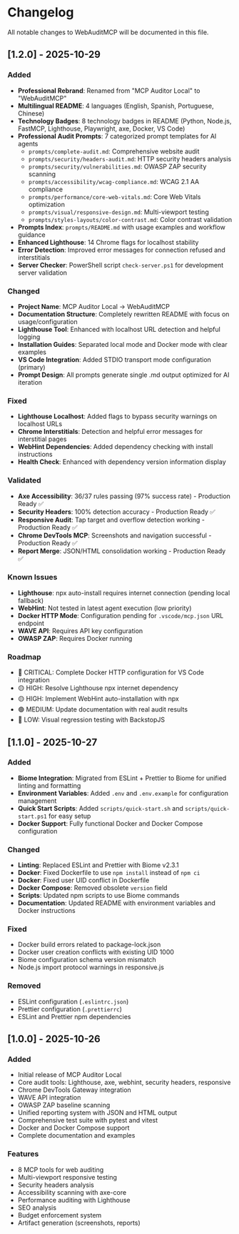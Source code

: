 # Changelog

All notable changes to WebAuditMCP will be documented in this file.

## [1.2.0] - 2025-10-29

### Added
- **Professional Rebrand**: Renamed from "MCP Auditor Local" to "WebAuditMCP"
- **Multilingual README**: 4 languages (English, Spanish, Portuguese, Chinese)
- **Technology Badges**: 8 technology badges in README (Python, Node.js, FastMCP, Lighthouse, Playwright, axe, Docker, VS Code)
- **Professional Audit Prompts**: 7 categorized prompt templates for AI agents
  - `prompts/complete-audit.md`: Comprehensive website audit
  - `prompts/security/headers-audit.md`: HTTP security headers analysis
  - `prompts/security/vulnerabilities.md`: OWASP ZAP security scanning
  - `prompts/accessibility/wcag-compliance.md`: WCAG 2.1 AA compliance
  - `prompts/performance/core-web-vitals.md`: Core Web Vitals optimization
  - `prompts/visual/responsive-design.md`: Multi-viewport testing
  - `prompts/styles-layouts/color-contrast.md`: Color contrast validation
- **Prompts Index**: `prompts/README.md` with usage examples and workflow guidance
- **Enhanced Lighthouse**: 14 Chrome flags for localhost stability
- **Error Detection**: Improved error messages for connection refused and interstitials
- **Server Checker**: PowerShell script `check-server.ps1` for development server validation

### Changed
- **Project Name**: MCP Auditor Local → WebAuditMCP
- **Documentation Structure**: Completely rewritten README with focus on usage/configuration
- **Lighthouse Tool**: Enhanced with localhost URL detection and helpful logging
- **Installation Guides**: Separated local mode and Docker mode with clear examples
- **VS Code Integration**: Added STDIO transport mode configuration (primary)
- **Prompt Design**: All prompts generate single .md output optimized for AI iteration

### Fixed
- **Lighthouse Localhost**: Added flags to bypass security warnings on localhost URLs
- **Chrome Interstitials**: Detection and helpful error messages for interstitial pages
- **WebHint Dependencies**: Added dependency checking with install instructions
- **Health Check**: Enhanced with dependency version information display

### Validated
- **Axe Accessibility**: 36/37 rules passing (97% success rate) - Production Ready ✅
- **Security Headers**: 100% detection accuracy - Production Ready ✅
- **Responsive Audit**: Tap target and overflow detection working - Production Ready ✅
- **Chrome DevTools MCP**: Screenshots and navigation successful - Production Ready ✅
- **Report Merge**: JSON/HTML consolidation working - Production Ready ✅

### Known Issues
- **Lighthouse**: npx auto-install requires internet connection (pending local fallback)
- **WebHint**: Not tested in latest agent execution (low priority)
- **Docker HTTP Mode**: Configuration pending for `.vscode/mcp.json` URL endpoint
- **WAVE API**: Requires API key configuration
- **OWASP ZAP**: Requires Docker running

### Roadmap
- 🔴 CRITICAL: Complete Docker HTTP configuration for VS Code integration
- 🟡 HIGH: Resolve Lighthouse npx internet dependency
- 🟡 HIGH: Implement WebHint auto-installation with npx
- 🟢 MEDIUM: Update documentation with real audit results
- 🔵 LOW: Visual regression testing with BackstopJS

## [1.1.0] - 2025-10-27

### Added
- **Biome Integration**: Migrated from ESLint + Prettier to Biome for unified linting and formatting
- **Environment Variables**: Added `.env` and `.env.example` for configuration management
- **Quick Start Scripts**: Added `scripts/quick-start.sh` and `scripts/quick-start.ps1` for easy setup
- **Docker Support**: Fully functional Docker and Docker Compose configuration

### Changed
- **Linting**: Replaced ESLint and Prettier with Biome v2.3.1
- **Docker**: Fixed Dockerfile to use `npm install` instead of `npm ci`
- **Docker**: Fixed user UID conflict in Dockerfile
- **Docker Compose**: Removed obsolete `version` field
- **Scripts**: Updated npm scripts to use Biome commands
- **Documentation**: Updated README with environment variables and Docker instructions

### Fixed
- Docker build errors related to package-lock.json
- Docker user creation conflicts with existing UID 1000
- Biome configuration schema version mismatch
- Node.js import protocol warnings in responsive.js

### Removed
- ESLint configuration (`.eslintrc.json`)
- Prettier configuration (`.prettierrc`)
- ESLint and Prettier npm dependencies

## [1.0.0] - 2025-10-26

### Added
- Initial release of MCP Auditor Local
- Core audit tools: Lighthouse, axe, webhint, security headers, responsive
- Chrome DevTools Gateway integration
- WAVE API integration
- OWASP ZAP baseline scanning
- Unified reporting system with JSON and HTML output
- Comprehensive test suite with pytest and vitest
- Docker and Docker Compose support
- Complete documentation and examples

### Features
- 8 MCP tools for web auditing
- Multi-viewport responsive testing
- Security headers analysis
- Accessibility scanning with axe-core
- Performance auditing with Lighthouse
- SEO analysis
- Budget enforcement system
- Artifact generation (screenshots, reports)
